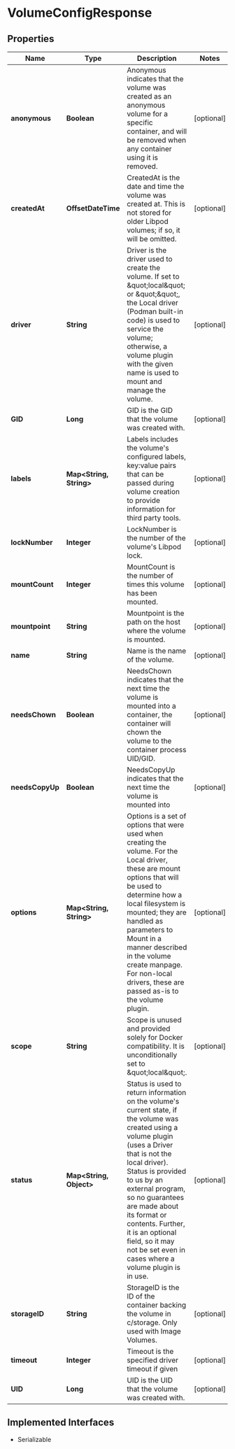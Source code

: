 

# VolumeConfigResponse


## Properties

| Name | Type | Description | Notes |
|------------ | ------------- | ------------- | -------------|
|**anonymous** | **Boolean** | Anonymous indicates that the volume was created as an anonymous volume for a specific container, and will be removed when any container using it is removed. |  [optional] |
|**createdAt** | **OffsetDateTime** | CreatedAt is the date and time the volume was created at. This is not stored for older Libpod volumes; if so, it will be omitted. |  [optional] |
|**driver** | **String** | Driver is the driver used to create the volume. If set to \&quot;local\&quot; or \&quot;\&quot;, the Local driver (Podman built-in code) is used to service the volume; otherwise, a volume plugin with the given name is used to mount and manage the volume. |  [optional] |
|**GID** | **Long** | GID is the GID that the volume was created with. |  [optional] |
|**labels** | **Map&lt;String, String&gt;** | Labels includes the volume&#39;s configured labels, key:value pairs that can be passed during volume creation to provide information for third party tools. |  [optional] |
|**lockNumber** | **Integer** | LockNumber is the number of the volume&#39;s Libpod lock. |  [optional] |
|**mountCount** | **Integer** | MountCount is the number of times this volume has been mounted. |  [optional] |
|**mountpoint** | **String** | Mountpoint is the path on the host where the volume is mounted. |  [optional] |
|**name** | **String** | Name is the name of the volume. |  [optional] |
|**needsChown** | **Boolean** | NeedsChown indicates that the next time the volume is mounted into a container, the container will chown the volume to the container process UID/GID. |  [optional] |
|**needsCopyUp** | **Boolean** | NeedsCopyUp indicates that the next time the volume is mounted into |  [optional] |
|**options** | **Map&lt;String, String&gt;** | Options is a set of options that were used when creating the volume. For the Local driver, these are mount options that will be used to determine how a local filesystem is mounted; they are handled as parameters to Mount in a manner described in the volume create manpage. For non-local drivers, these are passed as-is to the volume plugin. |  [optional] |
|**scope** | **String** | Scope is unused and provided solely for Docker compatibility. It is unconditionally set to \&quot;local\&quot;. |  [optional] |
|**status** | **Map&lt;String, Object&gt;** | Status is used to return information on the volume&#39;s current state, if the volume was created using a volume plugin (uses a Driver that is not the local driver). Status is provided to us by an external program, so no guarantees are made about its format or contents. Further, it is an optional field, so it may not be set even in cases where a volume plugin is in use. |  [optional] |
|**storageID** | **String** | StorageID is the ID of the container backing the volume in c/storage. Only used with Image Volumes. |  [optional] |
|**timeout** | **Integer** | Timeout is the specified driver timeout if given |  [optional] |
|**UID** | **Long** | UID is the UID that the volume was created with. |  [optional] |


## Implemented Interfaces

* Serializable


